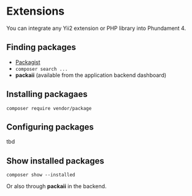 Extensions
==========

You can integrate any Yii2 extension or PHP library into Phundament 4.

Finding packages
----------------

- [Packagist](https://packagist.org)
- `composer search ...`
- **packaii** (available from the application backend dashboard)

Installing packagaes
--------------------

    composer require vendor/package
  
Configuring packages
--------------------

tbd
  
Show installed packages
-----------------------

    composer show --installed
  
Or also through **packaii** in the backend.  
